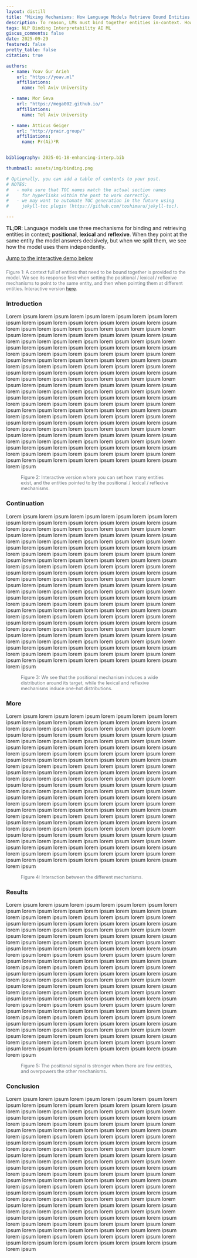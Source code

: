 ```yaml
---
layout: distill
title: "Mixing Mechanisms: How Language Models Retrieve Bound Entities In-Context"
description: To reason, LMs must bind together entities in-context. How they do this is more complicated than was first thought.
tags: NLP Binding Interpretability AI ML
giscus_comments: false
date: 2025-09-29
featured: false
pretty_table: false
citation: true

authors:
  - name: Yoav Gur Arieh
    url: "https://yoav.ml"
    affiliations:
      name: Tel Aviv University

  - name: Mor Geva
    url: "https://mega002.github.io/"
    affiliations:
      name: Tel Aviv University

  - name: Atticus Geiger
    url: "http://prair.group/"
    affiliations:
      name: Pr(Ai)²R


bibliography: 2025-01-18-enhancing-interp.bib

thumbnail: assets/img/binding.png

# Optionally, you can add a table of contents to your post.
# NOTES:
#   - make sure that TOC names match the actual section names
#     for hyperlinks within the post to work correctly.
#   - we may want to automate TOC generation in the future using
#     jekyll-toc plugin (https://github.com/toshimaru/jekyll-toc).

---
```


**TL;DR**: Language models use three mechanisms for binding and retrieving entities in context; **positional**, **lexical** and **reflexive**. When they point at the same entity the model answers decisively, but when we split them, we see how the model uses them independently.

<a href="#interactive">Jump to the interactive demo below</a>

<figure style="display: flex; flex-direction: column; align-items: center; width: 100%; max-width: 1200px; margin-left: auto; margin-right: auto;">
  <div 
    style="width: 100%; max-width: min(150%, 1200px); margin-left: auto; margin-right: auto;" 
    data-binding-demo 
    data-mode="animated" 
    data-initial-n="10" 
    data-initial-ip="4" 
    data-initial-il="4" 
    data-initial-ir="4" 
    data-initial-target="2" 
    data-show-title="false" 
    data-show-sentence="true"
    data-animation-sequence='[{"iL":4,"delay":500},{"iR":4,"delay":1500}, {"iL":10,"delay":500},       {"iR":8,"delay":1500}]'>
  </div>

  <figcaption style="font-size: 0.9em; color: #6c757d; margin-top: 0.5rem;">
    Figure 1: A context full of entities that need to be bound together is provided to the model. We see its response first when setting the positional / lexical / reflexive mechanisms to point to the same entity, and then when pointing them at different entities. Interactive version <a href="#interactive">here</a>.
  </figcaption>
</figure>


<!-- This is a blog post version of the [paper](https://arxiv.org/abs/2501.08319) we wrote on the same topic. -->

### Introduction
Lorem ipsum lorem ipsum lorem ipsum lorem ipsum lorem ipsum lorem ipsum lorem ipsum lorem ipsum lorem ipsum lorem ipsum lorem ipsum lorem ipsum lorem ipsum lorem ipsum lorem ipsum lorem ipsum lorem ipsum lorem ipsum lorem ipsum lorem ipsum lorem ipsum lorem ipsum lorem ipsum lorem ipsum lorem ipsum lorem ipsum lorem ipsum lorem ipsum lorem ipsum lorem ipsum lorem ipsum lorem ipsum lorem ipsum lorem ipsum lorem ipsum lorem ipsum lorem ipsum lorem ipsum lorem ipsum lorem ipsum lorem ipsum lorem ipsum lorem ipsum lorem ipsum lorem ipsum lorem ipsum lorem ipsum lorem ipsum lorem ipsum lorem ipsum lorem ipsum lorem ipsum lorem ipsum lorem ipsum lorem ipsum lorem ipsum lorem ipsum lorem ipsum lorem ipsum lorem ipsum lorem ipsum lorem ipsum lorem ipsum lorem ipsum lorem ipsum lorem ipsum lorem ipsum lorem ipsum lorem ipsum lorem ipsum lorem ipsum lorem ipsum lorem ipsum lorem ipsum lorem ipsum lorem ipsum lorem ipsum lorem ipsum lorem ipsum lorem ipsum lorem ipsum lorem ipsum lorem ipsum lorem ipsum lorem ipsum lorem ipsum lorem ipsum lorem ipsum lorem ipsum lorem ipsum lorem ipsum lorem ipsum lorem ipsum lorem ipsum lorem ipsum lorem ipsum lorem ipsum lorem ipsum lorem ipsum lorem ipsum lorem ipsum lorem ipsum lorem ipsum lorem ipsum lorem ipsum lorem ipsum lorem ipsum lorem ipsum lorem ipsum lorem ipsum lorem ipsum lorem ipsum lorem ipsum lorem ipsum lorem ipsum lorem ipsum lorem ipsum lorem ipsum lorem ipsum lorem ipsum lorem ipsum lorem ipsum lorem ipsum lorem ipsum lorem ipsum lorem ipsum lorem ipsum lorem ipsum lorem ipsum lorem ipsum lorem ipsum lorem ipsum lorem ipsum


<figure id="interactive">
<div data-binding-demo data-mode="interactive" data-initial-n="10" data-initial-ip="4" data-initial-il="10" data-initial-ir="8" data-initial-target="2" data-show-title="false" data-show-sentence="true"></div>
  <figcaption style="font-size: 0.9em; color: #6c757d; margin-top: 0.5rem;">
    Figure 2: Interactive version where you can set how many entities exist, and the entities pointed to by the positional / lexical / reflexive mechanisms.
  </figcaption>

</figure>



### Continuation
Lorem ipsum lorem ipsum lorem ipsum lorem ipsum lorem ipsum lorem ipsum lorem ipsum lorem ipsum lorem ipsum lorem ipsum lorem ipsum lorem ipsum lorem ipsum lorem ipsum lorem ipsum lorem ipsum lorem ipsum lorem ipsum lorem ipsum lorem ipsum lorem ipsum lorem ipsum lorem ipsum lorem ipsum lorem ipsum lorem ipsum lorem ipsum lorem ipsum lorem ipsum lorem ipsum lorem ipsum lorem ipsum lorem ipsum lorem ipsum lorem ipsum lorem ipsum lorem ipsum lorem ipsum lorem ipsum lorem ipsum lorem ipsum lorem ipsum lorem ipsum lorem ipsum lorem ipsum lorem ipsum lorem ipsum lorem ipsum lorem ipsum lorem ipsum lorem ipsum lorem ipsum lorem ipsum lorem ipsum lorem ipsum lorem ipsum lorem ipsum lorem ipsum lorem ipsum lorem ipsum lorem ipsum lorem ipsum lorem ipsum lorem ipsum lorem ipsum lorem ipsum lorem ipsum lorem ipsum lorem ipsum lorem ipsum lorem ipsum lorem ipsum lorem ipsum lorem ipsum lorem ipsum lorem ipsum lorem ipsum lorem ipsum lorem ipsum lorem ipsum lorem ipsum lorem ipsum lorem ipsum lorem ipsum lorem ipsum lorem ipsum lorem ipsum lorem ipsum lorem ipsum lorem ipsum lorem ipsum lorem ipsum lorem ipsum lorem ipsum lorem ipsum lorem ipsum lorem ipsum lorem ipsum lorem ipsum lorem ipsum lorem ipsum lorem ipsum lorem ipsum lorem ipsum lorem ipsum lorem ipsum lorem ipsum lorem ipsum lorem ipsum lorem ipsum lorem ipsum lorem ipsum lorem ipsum lorem ipsum lorem ipsum lorem ipsum lorem ipsum lorem ipsum lorem ipsum lorem ipsum lorem ipsum lorem ipsum lorem ipsum lorem ipsum lorem ipsum lorem ipsum lorem ipsum lorem ipsum lorem ipsum lorem ipsum lorem ipsum lorem ipsum lorem ipsum

<figure>
<div data-binding-demo data-mode="static" data-initial-n="11" data-initial-ip="4" data-initial-il="10" data-initial-ir="8" data-initial-target="2" data-show-title="false" data-show-sentence="false"></div>
<figcaption style="font-size: 0.9em; color: #6c757d; margin-top: 0.5rem;">
  Figure 3: We see that the positional mechanism induces a wide distribution around its target, while the lexical and reflexive mechanisms induce one-hot distributions.
</figcaption>

</figure>



### More
Lorem ipsum lorem ipsum lorem ipsum lorem ipsum lorem ipsum lorem ipsum lorem ipsum lorem ipsum lorem ipsum lorem ipsum lorem ipsum lorem ipsum lorem ipsum lorem ipsum lorem ipsum lorem ipsum lorem ipsum lorem ipsum lorem ipsum lorem ipsum lorem ipsum lorem ipsum lorem ipsum lorem ipsum lorem ipsum lorem ipsum lorem ipsum lorem ipsum lorem ipsum lorem ipsum lorem ipsum lorem ipsum lorem ipsum lorem ipsum lorem ipsum lorem ipsum lorem ipsum lorem ipsum lorem ipsum lorem ipsum lorem ipsum lorem ipsum lorem ipsum lorem ipsum lorem ipsum lorem ipsum lorem ipsum lorem ipsum lorem ipsum lorem ipsum lorem ipsum lorem ipsum lorem ipsum lorem ipsum lorem ipsum lorem ipsum lorem ipsum lorem ipsum lorem ipsum lorem ipsum lorem ipsum lorem ipsum lorem ipsum lorem ipsum lorem ipsum lorem ipsum lorem ipsum lorem ipsum lorem ipsum lorem ipsum lorem ipsum lorem ipsum lorem ipsum lorem ipsum lorem ipsum lorem ipsum lorem ipsum lorem ipsum lorem ipsum lorem ipsum lorem ipsum lorem ipsum lorem ipsum lorem ipsum lorem ipsum lorem ipsum lorem ipsum lorem ipsum lorem ipsum lorem ipsum lorem ipsum lorem ipsum lorem ipsum lorem ipsum lorem ipsum lorem ipsum lorem ipsum lorem ipsum lorem ipsum lorem ipsum lorem ipsum lorem ipsum lorem ipsum lorem ipsum lorem ipsum lorem ipsum lorem ipsum lorem ipsum lorem ipsum lorem ipsum lorem ipsum lorem ipsum lorem ipsum lorem ipsum lorem ipsum lorem ipsum lorem ipsum lorem ipsum lorem ipsum lorem ipsum lorem ipsum lorem ipsum lorem ipsum lorem ipsum lorem ipsum lorem ipsum lorem ipsum lorem ipsum lorem ipsum lorem ipsum lorem ipsum lorem ipsum lorem ipsum

<figure>
<div data-binding-demo 
     data-mode="animated" 
     data-initial-n="8" 
     data-initial-ip="4" 
     data-initial-il="1" 
     data-initial-ir="8" 
     data-initial-target="1" 
     data-show-title="false" 
     data-show-sentence="false"
     data-animation-sequence='[{"iL":1,"delay":500},{"iL":2,"delay":500},{"iL":3,"delay":500},{"iL":4,"delay":500},{"iL":5,"delay":500},{"iL":6,"delay":500},{"iL":7,"delay":500},{"iL":8,"delay":500}]'>
</div>

<figcaption style="font-size: 0.9em; color: #6c757d; margin-top: 0.5rem;">
  Figure 4: Interaction between the different mechanisms.
</figcaption>

</figure>


### Results
Lorem ipsum lorem ipsum lorem ipsum lorem ipsum lorem ipsum lorem ipsum lorem ipsum lorem ipsum lorem ipsum lorem ipsum lorem ipsum lorem ipsum lorem ipsum lorem ipsum lorem ipsum lorem ipsum lorem ipsum lorem ipsum lorem ipsum lorem ipsum lorem ipsum lorem ipsum lorem ipsum lorem ipsum lorem ipsum lorem ipsum lorem ipsum lorem ipsum lorem ipsum lorem ipsum lorem ipsum lorem ipsum lorem ipsum lorem ipsum lorem ipsum lorem ipsum lorem ipsum lorem ipsum lorem ipsum lorem ipsum lorem ipsum lorem ipsum lorem ipsum lorem ipsum lorem ipsum lorem ipsum lorem ipsum lorem ipsum lorem ipsum lorem ipsum lorem ipsum lorem ipsum lorem ipsum lorem ipsum lorem ipsum lorem ipsum lorem ipsum lorem ipsum lorem ipsum lorem ipsum lorem ipsum lorem ipsum lorem ipsum lorem ipsum lorem ipsum lorem ipsum lorem ipsum lorem ipsum lorem ipsum lorem ipsum lorem ipsum lorem ipsum lorem ipsum lorem ipsum lorem ipsum lorem ipsum lorem ipsum lorem ipsum lorem ipsum lorem ipsum lorem ipsum lorem ipsum lorem ipsum lorem ipsum lorem ipsum lorem ipsum lorem ipsum lorem ipsum lorem ipsum lorem ipsum lorem ipsum lorem ipsum lorem ipsum lorem ipsum lorem ipsum lorem ipsum lorem ipsum lorem ipsum lorem ipsum lorem ipsum lorem ipsum lorem ipsum lorem ipsum lorem ipsum lorem ipsum lorem ipsum lorem ipsum lorem ipsum lorem ipsum lorem ipsum lorem ipsum lorem ipsum lorem ipsum lorem ipsum lorem ipsum lorem ipsum lorem ipsum lorem ipsum lorem ipsum lorem ipsum lorem ipsum lorem ipsum lorem ipsum lorem ipsum lorem ipsum lorem ipsum lorem ipsum lorem ipsum lorem ipsum lorem ipsum lorem ipsum lorem ipsum lorem ipsum


<figure>
<div data-binding-demo 
     data-mode="animated" 
     data-initial-n="3" 
     data-initial-ip="1" 
     data-initial-il="2" 
     data-initial-ir="2" 
     data-initial-target="2" 
     data-show-title="false" 
     data-show-sentence="false"
     data-animation-sequence='[{"iP":1,"delay":1000},{"iP":2,"delay":1000},{"iP":3,"delay":1000}]'>
</div>

<figcaption style="font-size: 0.9em; color: #6c757d; margin-top: 0.5rem;">
  Figure 5: The positional signal is stronger when there are few entities, and overpowers the other mechanisms.
</figcaption>

</figure>
<!-- <div class="l-page" style="display: flex; justify-content: center;">
  <iframe src="{{ '/assets/plotly/enhancing_results.html' | relative_url }}" frameborder='0' scrolling='no' height="400px" width="760px" style="border: 1px dashed grey;"></iframe>
</div> -->

### Conclusion
Lorem ipsum lorem ipsum lorem ipsum lorem ipsum lorem ipsum lorem ipsum lorem ipsum lorem ipsum lorem ipsum lorem ipsum lorem ipsum lorem ipsum lorem ipsum lorem ipsum lorem ipsum lorem ipsum lorem ipsum lorem ipsum lorem ipsum lorem ipsum lorem ipsum lorem ipsum lorem ipsum lorem ipsum lorem ipsum lorem ipsum lorem ipsum lorem ipsum lorem ipsum lorem ipsum lorem ipsum lorem ipsum lorem ipsum lorem ipsum lorem ipsum lorem ipsum lorem ipsum lorem ipsum lorem ipsum lorem ipsum lorem ipsum lorem ipsum lorem ipsum lorem ipsum lorem ipsum lorem ipsum lorem ipsum lorem ipsum lorem ipsum lorem ipsum lorem ipsum lorem ipsum lorem ipsum lorem ipsum lorem ipsum lorem ipsum lorem ipsum lorem ipsum lorem ipsum lorem ipsum lorem ipsum lorem ipsum lorem ipsum lorem ipsum lorem ipsum lorem ipsum lorem ipsum lorem ipsum lorem ipsum lorem ipsum lorem ipsum lorem ipsum lorem ipsum lorem ipsum lorem ipsum lorem ipsum lorem ipsum lorem ipsum lorem ipsum lorem ipsum lorem ipsum lorem ipsum lorem ipsum lorem ipsum lorem ipsum lorem ipsum lorem ipsum lorem ipsum lorem ipsum lorem ipsum lorem ipsum lorem ipsum lorem ipsum lorem ipsum lorem ipsum lorem ipsum lorem ipsum lorem ipsum lorem ipsum lorem ipsum lorem ipsum lorem ipsum lorem ipsum lorem ipsum lorem ipsum lorem ipsum lorem ipsum lorem ipsum lorem ipsum lorem ipsum lorem ipsum lorem ipsum lorem ipsum lorem ipsum lorem ipsum lorem ipsum lorem ipsum lorem ipsum lorem ipsum lorem ipsum lorem ipsum lorem ipsum lorem ipsum lorem ipsum lorem ipsum lorem ipsum lorem ipsum lorem ipsum lorem ipsum lorem ipsum lorem ipsum lorem ipsum lorem ipsum


<link rel="stylesheet" href="{{ '/assets/css/binding-demo/index-BEOe_g9O.css' | relative_url }}">
<script type="module" defer src="{{ '/assets/js/binding-demo/index-B_g5bwzp.js' | relative_url }}"></script>
